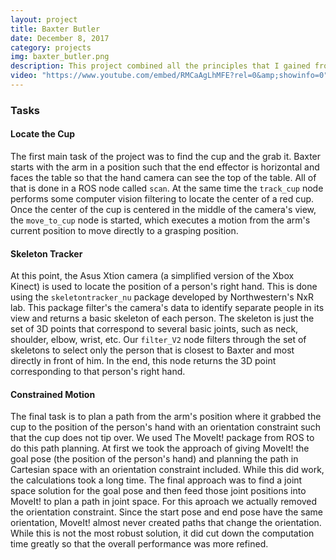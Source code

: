 ```yaml
---
layout: project
title: Baxter Butler
date: December 8, 2017
category: projects
img: baxter_butler.png
description: This project combined all the principles that I gained from a class all about ROS, the Robot Operating System. I worked together on a team with four other students to program a Baxter robot to locate a cup on a table, grasp the cup, locate the right hand of a person in view of a depth sensing camera, and the bring the cup to the person's hand without tipping it over.
video: "https://www.youtube.com/embed/RMCaAgLhMFE?rel=0&amp;showinfo=0"
---
```


### Tasks

#### Locate the Cup

The first main task of the project was to find the cup and the grab it. Baxter starts with the arm in a position such that the end effector is horizontal and faces the table so that the hand camera can see the top of the table. All of that is done in a ROS node called `scan`. At the same time the `track_cup` node performs some computer vision filtering to locate the center of a red cup. Once the center of the cup is centered in the middle of the camera's view, the `move_to_cup` node is started, which executes a motion from the arm's current position to move directly to a grasping position.

#### Skeleton Tracker

At this point, the Asus Xtion camera (a simplified version of the Xbox Kinect) is used to locate the position of a person's right hand. This is done using the `skeletontracker_nu` package developed by Northwestern's NxR lab. This package filter's the camera's data to identify separate people in its view and returns a basic skeleton of each person. The skeleton is just the set of 3D points that correspond to several basic joints, such as neck, shoulder, elbow, wrist, etc. Our `filter_V2` node filters through the set of skeletons to select only the person that is closest to Baxter and most directly in front of him. In the end, this node returns the 3D point corresponding to that person's right hand.

#### Constrained Motion

The final task is to plan a path from the arm's position where it grabbed the cup to the position of the person's hand with an orientation constraint such that the cup does not tip over. We used The MoveIt! package from ROS to do this path planning. At first we took the approach of giving MoveIt! the goal pose (the position of the person's hand) and planning the path in Cartesian space with an orientation constraint included. While this did work, the calculations took a long time. The final approach was to find a joint space solution for the goal pose and then feed those joint positions into MoveIt! to plan a path in joint space. For this aproach we actually removed the orientation constraint. Since the start pose and end pose have the same orientation, MoveIt! almost never created paths that change the orientation. While this is not the most robust solution, it did cut down the computation time greatly so that the overall performance was more refined.


